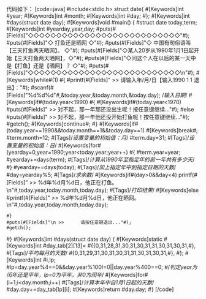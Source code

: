 代码如下：
[code=java]
#include<stdio.h>
struct date{
    #[Keywords]int #year;
    #[Keywords]int #month;
    #[Keywords]int #day;
#};
#[Keywords]int #days(struct date day);
#[Keywords]void #main()
{
    #struct date today,term;
    #[Keywords]int #yearday,year,day;
	#puts(#[Fields]"◇◇◇◇◇◇◇◇◇◇◇◇◇◇◇◇◇◇◇◇◇◇◇◇◇◇◇"#);
	#puts(#[Fields]"◇              打鱼还是晒网                        ◇"#);
	#puts(#[Fields]"◇    中国有句俗语叫【三天打鱼两天晒网】。          ◇"#);
	#puts(#[Fields]"◇某人20岁从1990年1月1日起开始【三天打鱼两天晒网】，◇"#);
	#puts(#[Fields]"◇问这个人在以后的某一天中是【打鱼】还是【晒网】？  ◇"#);
	#puts(#[Fields]"◇◇◇◇◇◇◇◇◇◇◇◇◇◇◇◇◇◇◇◇◇◇◇◇◇◇◇\n"#);
	#[Keywords]while#(1)
	#{
		#printf(#[Fields]" >> 请输入年/月/日【输入1990 1 1 退出】："#);
		#scanf(#[Fields]"%d%d%d"#,&today.year,&today.month,&today.day);  /*输入日期*/
		#[Keywords]if#(today.year<1990)
		#{
			#[Keywords]if#(today.year<1970)
				#puts(#[Fields]" >> 对不起，那一年那还没出生呢！按任意键继续..."#);
			#else
				#puts(#[Fields]" >> 对不起，那一年他还没开始打鱼呢！按任意键继续..."#);
			#getch();
			#[Keywords]continue#;
		#}
		#[Keywords]if#(today.year==1990&&today.month==1&&today.day==1)
			#[Keywords]break#;
		#term.month=12;      #[Tags]/*设置变量的初始值：月*/
		#term.day=31;        #[Tags]/*设置变量的初始值：日*/
		#[Keywords]for#(yearday=0,year=1990;year<today.year;year++)
		#{
			#term.year=year;
			#yearday+=days(term);   #[Tags]/*计算从1990年至指定年的前一年共有多少天*/
		#}
		#yearday+=days(today);      #[Tags]/*加上指定年中到指定日期的天数*/
		#day=yearday%5;             #[Tags]/*求余数*/
		#[Keywords]if#(day>0&&day<4) printf(#[Fields]" >> %d年%d月%d日，他正在打鱼。\n"#,today.year,today.month,today.day);   #[Tags]/*打印结果*/
		#[Keywords]else #printf(#[Fields]" >> %d年%d月%d日，他正在晒网。\n"#,today.year,today.month,today.day);
		
	#}
	#puts(#[Fields]"\n >>      请按任意键退出..."#);
	#getch();
#}
#[Keywords]int #days(struct date day)
{
    #[Keywords]static #[Keywords]int #day_tab[2][13]=
            #{{0,31,28,31,30,31,30,31,31,30,31,30,31,#},     #[Tags]/*平均每月的天数*/
             #{0,31,29,31,30,31,30,31,31,30,31,30,31,#},
    #};
    #[Keywords]int #i,lp;
    #lp=day.year%4==0&&day.year%100!=0||day.year%400==0;
      #/*判定year为闰年还是平年，lp=0为平年，非0为闰年*/
    #[Keywords]for#(i=1;i<day.month;i++)       #[Tags]/*计算本年中自1月1日起的天数*/
        #day.day+=day_tab[lp][i];
    #[Keywords]return #day.day;
#}
[/code]